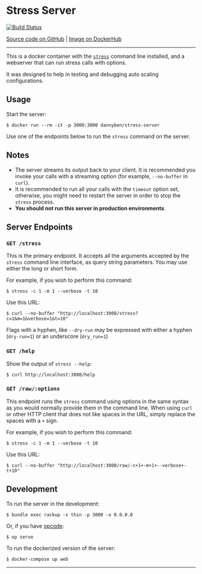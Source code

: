 # Stress Server

[![Build Status](https://github.com/DannyBen/stress-server/workflows/Test/badge.svg)](https://github.com/DannyBen/stress-server/actions?query=workflow%3ATest)

[Source code on GitHub][github] | [Image on DockerHub][dockerhub]

---

This is a docker container with the [`stress`][stress] command line installed, and
a webserver that can run stress calls with options.

It was designed to help in testing and debugging auto scaling configurations.

## Usage

Start the server:

```
$ docker run --rm -it -p 3000:3000 dannyben/stress-server
```

Use one of the endpoints below to run the `stress` command on the server.

## Notes

- The server streams its output back to your client. It is recommended you invoke your calls with a streaming option (for example, `--no-buffer` in `curl`).
- It is recommended to run all your calls with the `timeout` option set, otherwise, you might need to restart the server in order to stop the `stress` process.
- **You should not run this server in production environments**.

## Server Endpoints

### `GET /stress`

This is the primary endpoint. It accepts all the arguments accepted by the `stress` command line interface, as query string parameters. You may use either the long or short form.

For example, if you wish to perform this command:

```
$ stress -c 1 -m 1 --verbose -t 10
```

Use this URL:

```
$ curl --no-buffer "http://localhost:3000/stress?c=1&m=1&verbose=1&t=10"
```

Flags with a hyphen, like `--dry-run` may be expressed with either a hyphen (`dry-run=1`) or an underscore (`dry_run=1`)

### `GET /help`

Show the output of `stress --help`:

```
$ curl http://localhost:3000/help
```


### `GET /raw/:options`

This endpoint runs the `stress` command using options in the same syntax as you would normally provide them in the command line. When using `curl` or other HTTP client that does not like spaces in the URL, simply replace the spaces with a `+` sign.

For example, if you wish to perform this command:

```
$ stress -c 1 -m 1 --verbose -t 10
```

Use this URL:

```
$ curl --no-buffer "http://localhost:3000/raw/-c+1+-m+1+--verbose+-t+10"
```


## Development

To run the server in the development:

```
$ bundle exec rackup -s thin -p 3000 -o 0.0.0.0
```

Or, if you have [opcode]:

```
$ op serve
```

To run the dockerized version of the server:

```
$ docker-compose up web
```

---

[stress]: https://linux.die.net/man/1/stress
[opcode]: https://github.com/dannyben/opcode
[github]: https://github.com/DannyBen/stress-server
[dockerhub]: https://hub.docker.com/r/dannyben/stress-server
